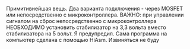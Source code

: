 Примитивнейшая вещь. Два варианта подключения - через MOSFET или непосредственно с микроконтроллера.
ВАЖНО: при управлении сигналом на сброс непосредственно с микроконтроллера НЕОБХОДИМО установить стабилизатор на 3,3 вольта вместо стабилизатора на 5 вольт. Я предупредил.
Сама программа на компьютер сделана с помощью HiAsm. Извиняться не буду
